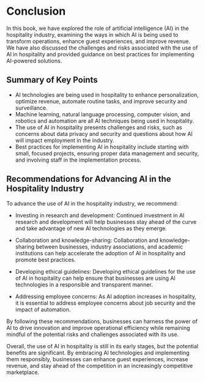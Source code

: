 # Conclusion

In this book, we have explored the role of artificial intelligence (AI) in the hospitality industry, examining the ways in which AI is being used to transform operations, enhance guest experiences, and improve revenue. We have also discussed the challenges and risks associated with the use of AI in hospitality and provided guidance on best practices for implementing AI-powered solutions.

Summary of Key Points
---------------------

* AI technologies are being used in hospitality to enhance personalization, optimize revenue, automate routine tasks, and improve security and surveillance.
* Machine learning, natural language processing, computer vision, and robotics and automation are all AI techniques being used in hospitality.
* The use of AI in hospitality presents challenges and risks, such as concerns about data privacy and security and questions about how AI will impact employment in the industry.
* Best practices for implementing AI in hospitality include starting with small, focused projects, ensuring proper data management and security, and involving staff in the implementation process.

Recommendations for Advancing AI in the Hospitality Industry
------------------------------------------------------------

To advance the use of AI in the hospitality industry, we recommend:

* Investing in research and development: Continued investment in AI research and development will help businesses stay ahead of the curve and take advantage of new AI technologies as they emerge.

* Collaboration and knowledge-sharing: Collaboration and knowledge-sharing between businesses, industry associations, and academic institutions can help accelerate the adoption of AI in hospitality and promote best practices.

* Developing ethical guidelines: Developing ethical guidelines for the use of AI in hospitality can help ensure that businesses are using AI technologies in a responsible and transparent manner.

* Addressing employee concerns: As AI adoption increases in hospitality, it is essential to address employee concerns about job security and the impact of automation.

By following these recommendations, businesses can harness the power of AI to drive innovation and improve operational efficiency while remaining mindful of the potential risks and challenges associated with its use.

Overall, the use of AI in hospitality is still in its early stages, but the potential benefits are significant. By embracing AI technologies and implementing them responsibly, businesses can enhance guest experiences, increase revenue, and stay ahead of the competition in an increasingly competitive marketplace.